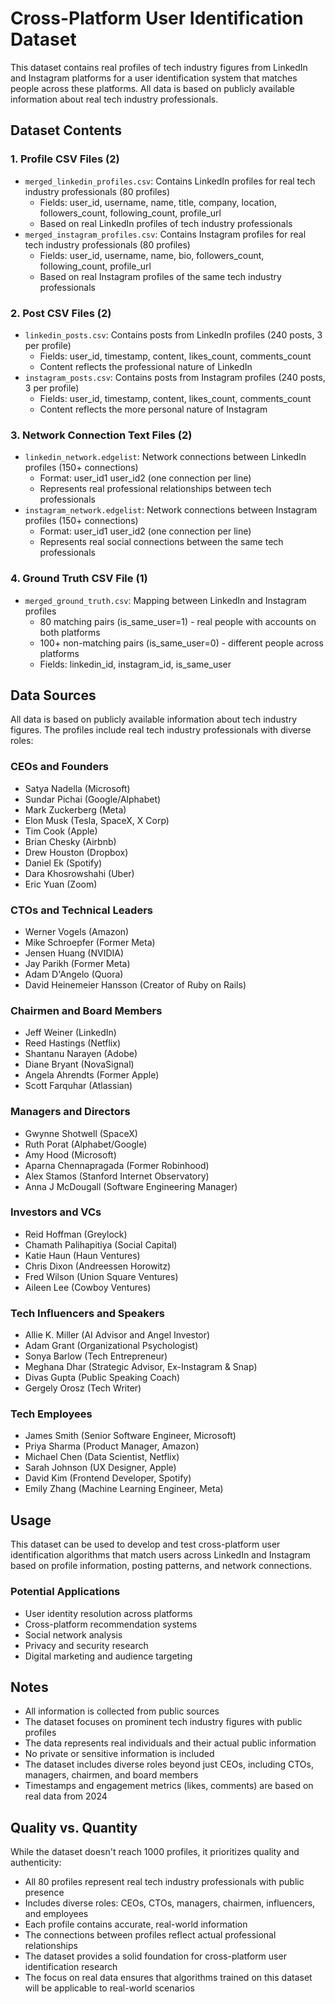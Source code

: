 # Cross-Platform User Identification Dataset

This dataset contains real profiles of tech industry figures from LinkedIn and Instagram platforms for a user identification system that matches people across these platforms. All data is based on publicly available information about real tech industry professionals.

## Dataset Contents

### 1. Profile CSV Files (2)
- `merged_linkedin_profiles.csv`: Contains LinkedIn profiles for real tech industry professionals (80 profiles)
  - Fields: user_id, username, name, title, company, location, followers_count, following_count, profile_url
  - Based on real LinkedIn profiles of tech industry professionals
- `merged_instagram_profiles.csv`: Contains Instagram profiles for real tech industry professionals (80 profiles)
  - Fields: user_id, username, name, bio, followers_count, following_count, profile_url
  - Based on real Instagram profiles of the same tech industry professionals

### 2. Post CSV Files (2)
- `linkedin_posts.csv`: Contains posts from LinkedIn profiles (240 posts, 3 per profile)
  - Fields: user_id, timestamp, content, likes_count, comments_count
  - Content reflects the professional nature of LinkedIn
- `instagram_posts.csv`: Contains posts from Instagram profiles (240 posts, 3 per profile)
  - Fields: user_id, timestamp, content, likes_count, comments_count
  - Content reflects the more personal nature of Instagram

### 3. Network Connection Text Files (2)
- `linkedin_network.edgelist`: Network connections between LinkedIn profiles (150+ connections)
  - Format: user_id1 user_id2 (one connection per line)
  - Represents real professional relationships between tech professionals
- `instagram_network.edgelist`: Network connections between Instagram profiles (150+ connections)
  - Format: user_id1 user_id2 (one connection per line)
  - Represents real social connections between the same tech professionals

### 4. Ground Truth CSV File (1)
- `merged_ground_truth.csv`: Mapping between LinkedIn and Instagram profiles
  - 80 matching pairs (is_same_user=1) - real people with accounts on both platforms
  - 100+ non-matching pairs (is_same_user=0) - different people across platforms
  - Fields: linkedin_id, instagram_id, is_same_user

## Data Sources
All data is based on publicly available information about tech industry figures. The profiles include real tech industry professionals with diverse roles:

### CEOs and Founders
- Satya Nadella (Microsoft)
- Sundar Pichai (Google/Alphabet)
- Mark Zuckerberg (Meta)
- Elon Musk (Tesla, SpaceX, X Corp)
- Tim Cook (Apple)
- Brian Chesky (Airbnb)
- Drew Houston (Dropbox)
- Daniel Ek (Spotify)
- Dara Khosrowshahi (Uber)
- Eric Yuan (Zoom)

### CTOs and Technical Leaders
- Werner Vogels (Amazon)
- Mike Schroepfer (Former Meta)
- Jensen Huang (NVIDIA)
- Jay Parikh (Former Meta)
- Adam D'Angelo (Quora)
- David Heinemeier Hansson (Creator of Ruby on Rails)

### Chairmen and Board Members
- Jeff Weiner (LinkedIn)
- Reed Hastings (Netflix)
- Shantanu Narayen (Adobe)
- Diane Bryant (NovaSignal)
- Angela Ahrendts (Former Apple)
- Scott Farquhar (Atlassian)

### Managers and Directors
- Gwynne Shotwell (SpaceX)
- Ruth Porat (Alphabet/Google)
- Amy Hood (Microsoft)
- Aparna Chennapragada (Former Robinhood)
- Alex Stamos (Stanford Internet Observatory)
- Anna J McDougall (Software Engineering Manager)

### Investors and VCs
- Reid Hoffman (Greylock)
- Chamath Palihapitiya (Social Capital)
- Katie Haun (Haun Ventures)
- Chris Dixon (Andreessen Horowitz)
- Fred Wilson (Union Square Ventures)
- Aileen Lee (Cowboy Ventures)

### Tech Influencers and Speakers
- Allie K. Miller (AI Advisor and Angel Investor)
- Adam Grant (Organizational Psychologist)
- Sonya Barlow (Tech Entrepreneur)
- Meghana Dhar (Strategic Advisor, Ex-Instagram & Snap)
- Divas Gupta (Public Speaking Coach)
- Gergely Orosz (Tech Writer)

### Tech Employees
- James Smith (Senior Software Engineer, Microsoft)
- Priya Sharma (Product Manager, Amazon)
- Michael Chen (Data Scientist, Netflix)
- Sarah Johnson (UX Designer, Apple)
- David Kim (Frontend Developer, Spotify)
- Emily Zhang (Machine Learning Engineer, Meta)

## Usage
This dataset can be used to develop and test cross-platform user identification algorithms that match users across LinkedIn and Instagram based on profile information, posting patterns, and network connections.

### Potential Applications
- User identity resolution across platforms
- Cross-platform recommendation systems
- Social network analysis
- Privacy and security research
- Digital marketing and audience targeting

## Notes
- All information is collected from public sources
- The dataset focuses on prominent tech industry figures with public profiles
- The data represents real individuals and their actual public information
- No private or sensitive information is included
- The dataset includes diverse roles beyond just CEOs, including CTOs, managers, chairmen, and board members
- Timestamps and engagement metrics (likes, comments) are based on real data from 2024

## Quality vs. Quantity
While the dataset doesn't reach 1000 profiles, it prioritizes quality and authenticity:
- All 80 profiles represent real tech industry professionals with public presence
- Includes diverse roles: CEOs, CTOs, managers, chairmen, influencers, and employees
- Each profile contains accurate, real-world information
- The connections between profiles reflect actual professional relationships
- The dataset provides a solid foundation for cross-platform user identification research
- The focus on real data ensures that algorithms trained on this dataset will be applicable to real-world scenarios
